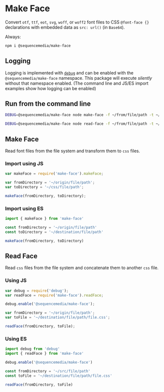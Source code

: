 # Make Face

Convert `otf`, `ttf`, `eot`, `svg`, `woff`, or `woff2` font files to CSS `@font-face {}` declarations with embedded data as `src: url()` (in `Base64`).

Always:

```bash
npm i @sequencemedia/make-face
```

## Logging

Logging is implemented with [`debug`](https://www.npmjs.com/package/debug) and can be enabled with the `@sequencemedia/make-face` namespace. This package will execute _silently_ without that namespace enabled. (The command line and JS/ES import examples show how logging can be enabled)

## Run from the command line

```bash
DEBUG=@sequencemedia/make-face node make-face -f ~/from/file/path -t ~/to/file/path
```

```bash
DEBUG=@sequencemedia/make-face node read-face -f ~/from/file/path -t ~/to/file/path/file.css
```

## Make Face

Read font files from the file system and transform them to `css` files.

### Import using JS

```javascript
var makeFace = require('make-face').makeFace;

var fromDirectory = '~/origin/file/path';
var toDirectory = '~/css/file/path';

makeFace(fromDirectory, toDirectory);
```

### Import using ES

```javascript
import { makeFace } from 'make-face'

const fromDirectory = '~/origin/file/path'
const toDirectory = '~/destination/file/path'

makeFace(fromDirectory, toDirectory)
```

## Read Face

Read `css` files from the file system and concatenate them to another `css` file.

### Using JS

```javascript
var debug = require('debug');
var readFace = require('make-face').readFace;

debug.enable('@sequencemedia/make-face');

var fromDirectory = '~/origin/file/path';
var toFile = '~/destination/file/path/file.css';

readFace(fromDirectory, toFile);
```

### Using ES

```javascript
import debug from 'debug'
import { readFace } from 'make-face'

debug.enable('@sequencemedia/make-face')

const fromDirectory = '~/src/file/path'
const toFile = '~/destination/file/path/file.css'

readFace(fromDirectory, toFile)
```
